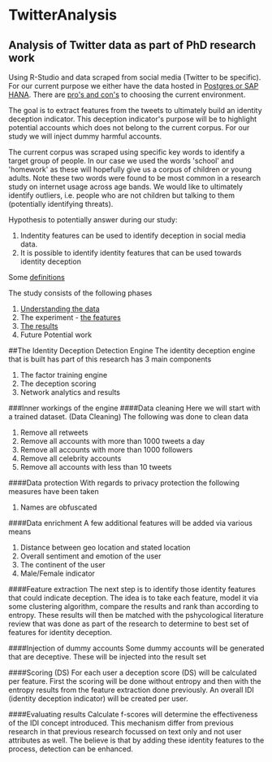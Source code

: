# TwitterAnalysis
## Analysis of Twitter data as part of PhD research work
Using R-Studio and data scraped from social media (Twitter to be specific). 
For our current purpose we either have the data hosted in [Postgres or SAP HANA](/DBConnection).
There are [pro's and con's](/DBConnection/pro_con.md) to choosing the current environment.

The goal is to extract features from the tweets to ultimately build an identity deception indicator. This deception indicator's purpose will be to highlight potential accounts which does not belong to the current corpus. For our study we will inject dummy harmful accounts.

The current corpus was scraped using specific key words to identify a target group of people. In our case we used the words 'school' and 'homework' as these will hopefully give us a corpus of children or young adults. Note these two words were found to be most common in a research study on internet usage across age bands. We would like to ultimately identify outliers, i.e. people who are not children but talking to them (potentially identifying threats).

Hypothesis to potentially answer during our study:

1. Indentity features can be used to identify deception in social media data.
2. It is possible to identify identity features that can be used towards identity deception

Some [definitions](/Definitions/Definitions.md)

The study consists of the following phases

1. [Understanding the data](/Engine/Phase_Data_Mining.md)
2. The experiment - [the features](/Engine/Phase_Experiment_Variables.md)
3. [The results](/Engine/Phase_Experiment_Results.md)
4. Future Potential work

##The Identity Deception Detection Engine
The identity deception engine that is built has part of this research has 3 main components

1. The factor training engine
2. The deception scoring
3. Network analytics and results

###Inner workings of the engine
####Data cleaning
Here we will start with a trained dataset. 
(Data Cleaning) The following was done to clean data

1. Remove all retweets
2. Remove all accounts with more than 1000 tweets a day
3. Remove all accounts with more than 1000 followers
4. Remove all celebrity accounts
5. Remove all accounts with less than 10 tweets

####Data protection
With regards to privacy protection the following measures have been taken

1. Names are obfuscated

####Data enrichment
A few additional features will be added via various means

1. Distance between geo location and stated location
2. Overall sentiment and emotion of the user
3. The continent of the user
4. Male/Female indicator

####Feature extraction
The next step is to identify those identity features that could indicate deception.
The idea is to take each feature, model it via some clustering algorithm, compare the results and rank than according to entropy.
These results will then be matched with the pshycological literature review that was done as part of the research to determine to best set of features for identity deception.

####Injection of dummy accounts
Some dummy accounts will be generated that are deceptive. These will be injected into the result set

####Scoring (DS)
For each user a deception score (DS) will be calculated per feature.
First the scoring will be done without entropy and then with the entropy results from the feature extraction done previously.
An overall IDI (identity deception indicator) will be created per user.

####Evaluating results
Calculate f-scores will determine the effectiveness of the IDI concept introduced.
This mechanism differ from previous research in that previous research focussed on text only and not user attributes as well. The believe is that by adding these identity features to the process, detection can be enhanced.

